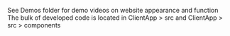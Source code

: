 See Demos folder for demo videos on website appearance and function
The bulk of developed code is located in ClientApp > src and ClientApp > src > components
